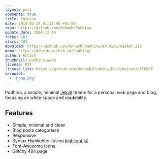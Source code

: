 ```yaml
---
layout: post
comments: true
title: Pudhina
date: 2018-03-27 01:23:45 +01:00
repo: https://github.com/Knhash/Pudhina
update_date: 2024-12-24
forks: 203
stars: 105
download: https://github.com/Knhash/Pudhina/archive/master.zip
demo: https://knhash.github.io/Pudhina/
author: Knhash
thumbnail: pudhina.webp
license: MIT
license_link: https://github.com/Knhash/Pudhina/blob/master/LICENSE
carousel:
  - 'home.png'
---
```


Pudhina, a simple, minimal [Jekyll](https://jekyllrb.com) theme for a personal web page and blog, focusing on white space and readability.

## Features

* Simple, minimal and clean
* Blog posts categorised
* Responsive
* Syntax Highlighter (using [highlight.js](https://highlightjs.org/)).
* Font-Awesome Icons.
* Glitchy 404 page
